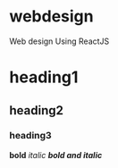 # webdesign
Web design Using ReactJS
# heading1
## heading2
### heading3

**bold**
*italic*
***bold and italic***
